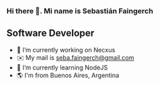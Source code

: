 ### Hi there 👋. Mi name is Sebastián Faingerch

## Software Developer

- 🔭 I’m currently working on Necxus
- ✉️ My mail is seba.faingerch@gmail.com 
- 🧠  I’m currently learning NodeJS
- 🌎 I'm from Buenos Aires, Argentina
<!--
**sebapincha11/sebapincha11** is a ✨ _special_ ✨ repository because its `README.md` (this file) appears on your GitHub profile.

Here are some ideas to get you started:



-->
